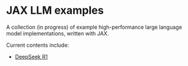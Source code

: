 # JAX LLM examples

A collection (in progress) of example high-performance large language model
implementations, written with JAX.

Current contents include:

* [DeepSeek R1](deepseek_r1_jax/)
